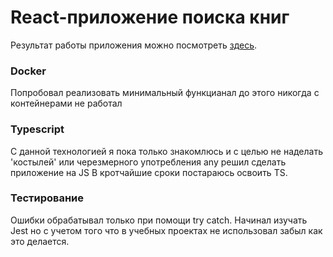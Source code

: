 # React-приложение поиска книг

Результат работы приложения можно посмотреть  [здесь](https://evgeniilapotko.github.io/googleBooks/).

### Docker
Попробовал реализовать минимальный функцианал до этого никогда с контейнерами не работал


### Typescript

С данной технологией я пока только знакомлюсь и с целью не наделать 'костылей' или черезмерного употребления any решил сделать приложение на JS
В кротчайшие сроки постараюсь освоить TS.

### Тестирование

Ошибки обрабатывал только при помощи try catch. Начинал изучать Jest но с учетом того что в учебных проектах не использовал забыл как это делается.


